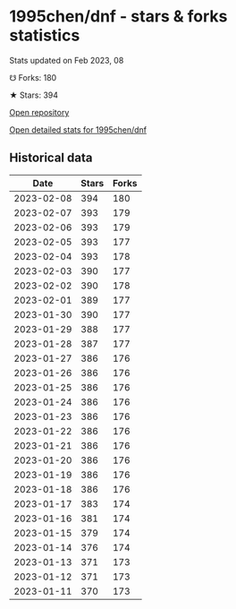 # 1995chen/dnf - stars & forks statistics

Stats updated on Feb 2023, 08

☋ Forks: 180

★ Stars: 394

[Open repository](https://github.com/1995chen/dnf)

[Open detailed stats for 1995chen/dnf](https://reviewgithub.com/rep/1995chen/dnf)

## Historical data
| Date | Stars | Forks |
|------|-------|-------|
| 2023-02-08 | 394 | 180 | 
| 2023-02-07 | 393 | 179 | 
| 2023-02-06 | 393 | 179 | 
| 2023-02-05 | 393 | 177 | 
| 2023-02-04 | 393 | 178 | 
| 2023-02-03 | 390 | 177 | 
| 2023-02-02 | 390 | 178 | 
| 2023-02-01 | 389 | 177 | 
| 2023-01-30 | 390 | 177 | 
| 2023-01-29 | 388 | 177 | 
| 2023-01-28 | 387 | 177 | 
| 2023-01-27 | 386 | 176 | 
| 2023-01-26 | 386 | 176 | 
| 2023-01-25 | 386 | 176 | 
| 2023-01-24 | 386 | 176 | 
| 2023-01-23 | 386 | 176 | 
| 2023-01-22 | 386 | 176 | 
| 2023-01-21 | 386 | 176 | 
| 2023-01-20 | 386 | 176 | 
| 2023-01-19 | 386 | 176 | 
| 2023-01-18 | 386 | 176 | 
| 2023-01-17 | 383 | 174 | 
| 2023-01-16 | 381 | 174 | 
| 2023-01-15 | 379 | 174 | 
| 2023-01-14 | 376 | 174 | 
| 2023-01-13 | 371 | 173 | 
| 2023-01-12 | 371 | 173 | 
| 2023-01-11 | 370 | 173 | 

